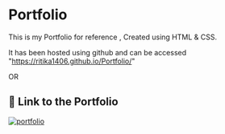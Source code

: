 # Portfolio

This is my Portfolio for reference , Created using HTML & CSS.

It has been hosted using github and can be accessed 
"https://ritika1406.github.io/Portfolio/" 

OR

## 🔗 Link to the Portfolio
[![portfolio](https://img.shields.io/badge/my_portfolio-000?style=for-the-badge&logo=ko-fi&logoColor=white)](https://ritika1406.github.io/Portfolio/)
